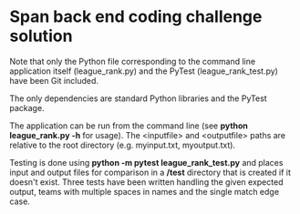 # Span back end coding challenge solution
Note that only the Python file corresponding to the command line application itself (league_rank.py) and the PyTest (league_rank_test.py) have been Git included.

The only dependencies are standard Python libraries and the PyTest package.

The application can be run from the command line (see <b>python league_rank.py -h</b> for usage). The \<inputfile> and \<outputfile> paths are relative to the root directory (e.g. myinput.txt, myoutput.txt).

Testing is done using <b>python -m pytest league_rank_test.py</b> and places input and output files for comparison in a <b>/test</b> directory that is created if it doesn't exist. Three tests have been written handling the given expected output, teams with multiple spaces in names and the single match edge case.

